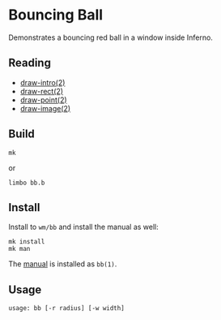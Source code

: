 # Bouncing Ball

Demonstrates a bouncing red ball in a window inside Inferno. 

## Reading

- [draw-intro(2)](http://man.postnix.pw/purgatorio/2/draw-0intro)
- [draw-rect(2)](http://man.postnix.pw/purgatorio/2/draw-rect)
- [draw-point(2)](http://man.postnix.pw/purgatorio/2/draw-point)
- [draw-image(2)](http://man.postnix.pw/purgatorio/2/draw-image)

## Build

	mk

or

	limbo bb.b

## Install

Install to `wm/bb` and install the manual as well:

	mk install
	mk man

The [manual](./bb.man) is installed as `bb(1)`. 

## Usage

	usage: bb [-r radius] [-w width]

